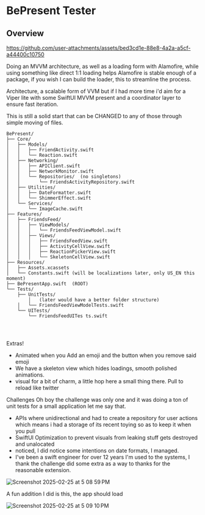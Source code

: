 
# BePresent Tester

## Overview


https://github.com/user-attachments/assets/bed3cd1e-88e8-4a2a-a5cf-a44400c10750


Doing an MVVM architecture, as well as a loading form with Alamofire, while using something like direct 1:1 loading helps Alamofire is stable enough of a package, if you wish I can build the loader, this to streamline the process.



Architecture, a scalable form of VVM but if I had more time i'd aim for a Viper lite with some SwiftUI MVVM present and a coordinator layer to ensure fast iteration.

This is still a solid start that can be CHANGED to any of those through simple moving of files.

```
BePresent/
├── Core/
│   ├── Models/
│   │   ├── FriendActivity.swift
│   │   └── Reaction.swift
│   ├── Networking/
│   │   ├── APIClient.swift
│   │   ├── NetworkMonitor.swift
│   │   └── Repositories/  (no singletons)
│   │       └── FriendsActivityRepository.swift
│   ├── Utilities/
│   │   ├── DateFormatter.swift
│   │   └── ShimmerEffect.swift
│   └── Services/
│       └── ImageCache.swift
├── Features/
│   ├── FriendsFeed/
│   │   ├── ViewModels/
│   │   │   └── FriendsFeedViewModel.swift
│   │   ├── Views/
│   │   │   ├── FriendsFeedView.swift
│   │   │   ├── ActivityCellView.swift
│   │   │   ├── ReactionPickerView.swift
│   │   │   └── SkeletonCellView.swift
├── Resources/
│   ├── Assets.xcassets
│   └── Constants.swift (will be localizations later, only US_EN this moment)
├── BePresentApp.swift  (ROOT)
└── Tests/
    ├── UnitTests/
        │   (later would have a better folder structure)
    │   └── FriendsFeedViewModelTests.swift
    └── UITests/
        └── FriendsFeedUITes ts.swift 




```

Extras!
* Animated when you Add an emoji and the button when you remove said emoji
* We have a skeleton view which hides loadings, smooth polished animations.
* visual for a bit of charm, a little hop here a small thing there. Pull to reload like twitter

Challenges
Oh boy the challenge was only one and it was doing a ton of unit tests for a small application let me say that. 
* APIs where unidirectional and had to create a repository for user actions which means i had a storage of its recent toying so as to keep it when you pull
* SwiftUI Optimization to prevent visuals from leaking stuff gets destroyed and unalocated
* noticed, I did notice some intentions on date formats, I managed.
* I've been a swift engineer for over 12 years I'm used to the systems, I thank the challenge did some extra as a way to thanks for the reasonable extension.


![Screenshot 2025-02-25 at 5 08 59 PM](https://github.com/user-attachments/assets/77f50e50-ea41-4f2d-9f22-b76d1fa1226b)

A fun addition I did is this, the app should load

![Screenshot 2025-02-25 at 5 09 10 PM](https://github.com/user-attachments/assets/34a08925-4fa3-4b72-8276-d5433f64dcc1)


